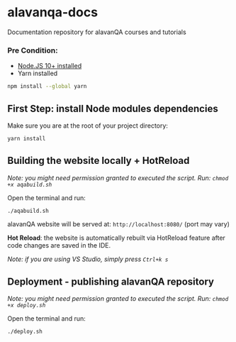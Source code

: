 # alavanqa-docs
Documentation repository for alavanQA courses and tutorials

### Pre Condition: 
- [Node.JS 10+ installed](https://nodejs.org/en/download/)
- Yarn installed
```bash
npm install --global yarn
```  


## First Step: install Node modules dependencies

Make sure you are at the root of your project directory:
```bash
yarn install
```

## Building the website locally + HotReload

_Note: you might need permission granted to executed the script. Run: `chmod +x aqabuild.sh`_

Open the terminal and run: 

```bash
./aqabuild.sh
```

alavanQA website will be served at: `http://localhost:8080/` (port may vary)

**Hot Reload**: the website is automatically rebuilt via HotReload feature after code changes are saved in the IDE.

_Note: if you are using VS Studio, simply press `Ctrl+k s`_


## Deployment - publishing alavanQA repository

_Note: you might need permission granted to executed the script. Run: `chmod +x deploy.sh`_

Open the terminal and run:

```bash
./deploy.sh
```
